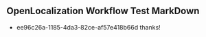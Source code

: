 ## OpenLocalization Workflow Test MarkDown
* ee96c26a-1185-4da3-82ce-af57e418b66d thanks!

<!--HONumber=Jul16_HO4-->


